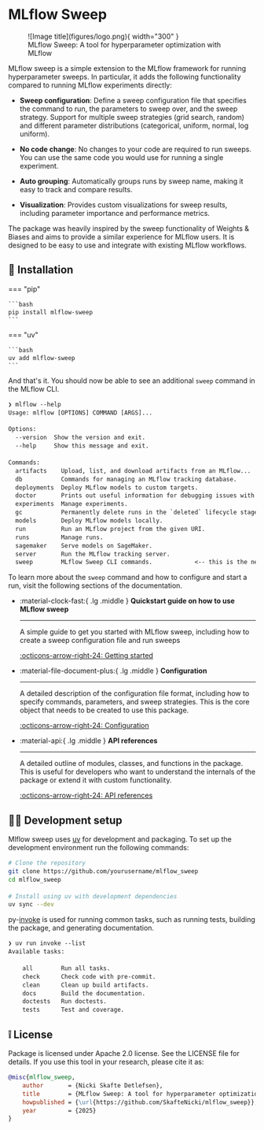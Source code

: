 # MLflow Sweep

<figure markdown="span">
  ![Image title](figures/logo.png){ width="300" }
  <figcaption>MLflow Sweep: A tool for hyperparameter optimization with MLflow</figcaption>
</figure>

MLflow sweep is a simple extension to the MLflow framework for running hyperparameter sweeps. In particular, it adds
the following functionality compared to running MLflow experiments directly:

- **Sweep configuration**: Define a sweep configuration file that specifies the command to run, the parameters to
    sweep over, and the sweep strategy. Support for multiple sweep strategies (grid search, random) and different
    parameter distributions (categorical, uniform, normal, log uniform).

- **No code change**: No changes to your code are required to run sweeps. You can use the same code you would use for
    running a single experiment.

- **Auto grouping**: Automatically groups runs by sweep name, making it easy to track and compare results.

- **Visualization**: Provides custom visualizations for sweep results, including parameter importance and performance
    metrics.

The package was heavily inspired by the sweep functionality of Weights & Biases and aims to provide a similar
experience for MLflow users. It is designed to be easy to use and integrate with existing MLflow workflows.

## 🔧 Installation

=== "pip"

    ```bash
    pip install mlflow-sweep
    ```

=== "uv"

    ```bash
    uv add mlflow-sweep
    ```

And that's it. You should now be able to see an additional `sweep` command in the MLflow CLI.

```txt
❯ mlflow --help
Usage: mlflow [OPTIONS] COMMAND [ARGS]...

Options:
  --version  Show the version and exit.
  --help     Show this message and exit.

Commands:
  artifacts    Upload, list, and download artifacts from an MLflow...
  db           Commands for managing an MLflow tracking database.
  deployments  Deploy MLflow models to custom targets.
  doctor       Prints out useful information for debugging issues with MLflow.
  experiments  Manage experiments.
  gc           Permanently delete runs in the `deleted` lifecycle stage.
  models       Deploy MLflow models locally.
  run          Run an MLflow project from the given URI.
  runs         Manage runs.
  sagemaker    Serve models on SageMaker.
  server       Run the MLflow tracking server.
  sweep        MLflow Sweep CLI commands.            <-- this is the new command
```

To learn more about the `sweep` command and how to configure and start a run, visit the following sections of the
documentation.

<div class="grid cards" markdown>

-   :material-clock-fast:{ .lg .middle } __Quickstart guide on how to use MLflow sweep__

    ---

    A simple guide to get you started with MLflow sweep, including how to create a sweep configuration file and run
    sweeps

    [:octicons-arrow-right-24: Getting started](quickstart.md)

-   :material-file-document-plus:{ .lg .middle } __Configuration__

    ---

    A detailed description of the configuration file format, including how to specify commands, parameters, and sweep
    strategies. This is the core object that needs to be created to use this package.

    [:octicons-arrow-right-24: Configuration](configuration.md)

-   :material-api:{ .lg .middle } __API references__

    ---

    A detailed outline of modules, classes, and functions in the package. This is useful for developers who want to
    understand the internals of the package or extend it with custom functionality.

    [:octicons-arrow-right-24: API references](api_references.md)

</div>

## 🧑‍💻 Development setup

Mlflow sweep uses [uv](https://uv.dev) for development and packaging. To set up the development environment run the
following commands:

```bash
# Clone the repository
git clone https://github.com/yourusername/mlflow_sweep
cd mlflow_sweep

# Install using uv with development dependencies
uv sync --dev
```

py-[invoke](https://www.pyinvoke.org/) is used for running common tasks, such as running tests, building the package,
and generating documentation.

```txt
❯ uv run invoke --list
Available tasks:

    all        Run all tasks.
    check      Check code with pre-commit.
    clean      Clean up build artifacts.
    docs       Build the documentation.
    doctests   Run doctests.
    tests      Test and coverage.
```

## ❕ License

Package is licensed under Apache 2.0 license. See the LICENSE file for details. If you use this tool in your research,
please cite it as:

```bibtex
@misc{mlflow_sweep,
    author       = {Nicki Skafte Detlefsen},
    title        = {MLflow Sweep: A tool for hyperparameter optimization with MLflow},
    howpublished = {\url{https://github.com/SkafteNicki/mlflow_sweep}},
    year         = {2025}
}
```
